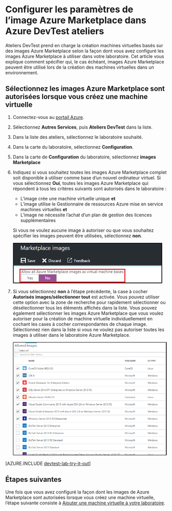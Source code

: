 <properties
    pageTitle="Configurer les paramètres de l’image Azure Marketplace dans Azure DevTest ateliers | Microsoft Azure"
    description="Configurer les images Azure Marketplace peuvent être utilisées lorsque vous créez une machine virtuelle dans Azure DevTest ateliers"
    services="devtest-lab,virtual-machines"
    documentationCenter="na"
    authors="tomarcher"
    manager="douge"
    editor=""/>

<tags
    ms.service="devtest-lab"
    ms.workload="na"
    ms.tgt_pltfrm="na"
    ms.devlang="na"
    ms.topic="article"
    ms.date="09/06/2016"
    ms.author="tarcher"/>

# <a name="configure-azure-marketplace-image-settings-in-azure-devtest-labs"></a>Configurer les paramètres de l’image Azure Marketplace dans Azure DevTest ateliers

Ateliers DevTest prend en charge la création machines virtuelles basés sur des images Azure Marketplace selon la façon dont vous avez configuré les images Azure Marketplace à utiliser dans votre laboratoire. Cet article vous explique comment spécifier qui, le cas échéant, images Azure Marketplace peuvent être utilisé lors de la création des machines virtuelles dans un environnement.

## <a name="select-which-azure-marketplace-images-are-allowed-when-creating-a-vm"></a>Sélectionnez les images Azure Marketplace sont autorisées lorsque vous créez une machine virtuelle

1. Connectez-vous au [portail Azure](http://go.microsoft.com/fwlink/p/?LinkID=525040).

1. Sélectionnez **Autres Services**, puis **Ateliers DevTest** dans la liste.

1. Dans la liste des ateliers, sélectionnez le laboratoire souhaité. 

1. Dans la carte du laboratoire, sélectionnez **Configuration**.
    
1. Dans la carte de **Configuration** du laboratoire, sélectionnez **images Marketplace**

1. Indiquez si vous souhaitez toutes les images Azure Marketplace complet soit disponible à utiliser comme base d’un nouvel ordinateur virtuel. Si vous sélectionnez **Oui**, toutes les images Azure Marketplace qui répondent à tous les critères suivants sont autorisés dans le laboratoire :

    - L’image crée une machine virtuelle unique **et**
    - L’image utilise le Gestionnaire de ressources Azure mise en service machines virtuelles **et**
    - L’image ne nécessite l’achat d’un plan de gestion des licences supplémentaires
    
    Si vous ne voulez aucune image à autoriser ou que vous souhaitez spécifier les images peuvent être utilisées, sélectionnez **non**.
 
    ![Option pour permettre à toutes les images Marketplace à utiliser comme images de base pour les machines virtuelles](./media/devtest-lab-configure-marketplace-images/allow-all-marketplace-images.png)
 
1. Si vous sélectionnez **non** à l’étape précédente, la case à cocher **Autorisés images/sélectionner tout** est activée. Vous pouvez utiliser cette option avec la zone de recherche pour rapidement sélectionner ou désélectionner tous les éléments affichés dans la liste.
Vous pouvez également sélectionner les images Azure Marketplace que vous voulez autoriser pour la création de machine virtuelle individuellement en cochant les cases à cocher correspondantes de chaque image.
Sélectionnez rien dans la liste si vous ne voulez pas autoriser toutes les images à utiliser dans le laboratoire Azure Marketplace.

    ![Vous pouvez spécifier les images Azure Marketplace peuvent être utilisées comme images de base pour les machines virtuelles](./media/devtest-lab-configure-marketplace-images/select-marketplace-images.png)

[AZURE.INCLUDE [devtest-lab-try-it-out](../../includes/devtest-lab-try-it-out.md)]

## <a name="next-steps"></a>Étapes suivantes

Une fois que vous avez configuré la façon dont les images de Azure Marketplace sont autorisées lorsque vous créez une machine virtuelle, l’étape suivante consiste à [Ajouter une machine virtuelle à votre laboratoire](./devtest-lab-add-vm-with-artifacts.md).